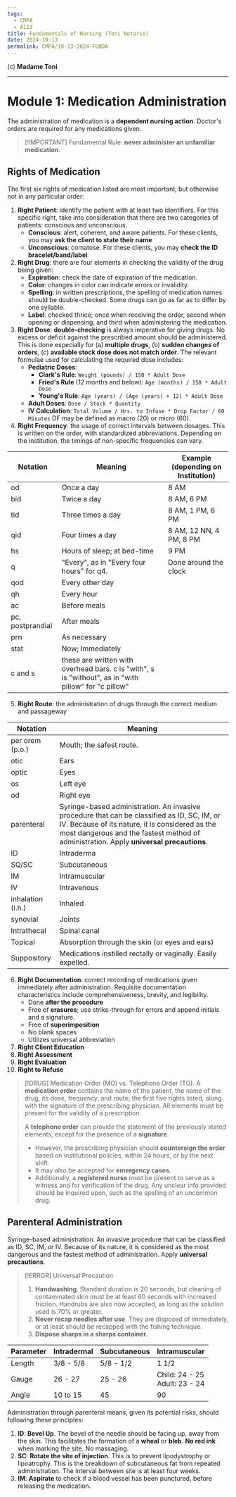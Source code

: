 ```yaml
---
tags:
  - CMPA
  - A113
title: Fundamentals of Nursing (Toni Notario)
date: 2024-10-13
permalink: CMPA/10-13-2024-FUNDA
---
```

(c) **Madame Toni**
___
# Module 1: Medication Administration
The administration of medication is a **dependent nursing action**. Doctor's orders are required for any medications given.
>[!IMPORTANT] Fundamental Rule: **never administer an unfamiliar medication**.

## Rights of Medication
The first six rights of medication listed are most important, but otherwise not in any particular order:
1. **Right Patient**: identify the patient with at least two identifiers. For this specific right, take into consideration that there are two categories of patients: conscious and unconscious.
	- **Conscious**: alert, coherent, and aware patients. For these clients, you may **ask the client to state their name**
	- **Unconscious**: comatose. For these clients, you may **check the ID bracelet/band/label**
2. **Right Drug**: there are four elements in checking the validity of the drug being given:
	- **Expiration**: check the date of expiration of the medication.
	- **Color**: changes in color can indicate errors or invalidity.
	- **Spelling**: in written prescriptions, the spelling of medication names should be double-checked. Some drugs can go as far as to differ by one syllable.
	- **Label**: checked thrice; once when receiving the order, second when opening or dispensing, and third when administering the medication.
3. **Right Dose**: **double-checking** is always imperative for giving drugs. No excess or deficit against the prescribed amount should be administered. This is done especially for (a) **multiple drugs**, (b) **sudden changes of orders**, (c) **available stock dose does not match order**. The relevant formulae used for calculating the required dose includes:
	- **Pediatric Doses**:
		- **Clark's Rule**: `Weight (pounds) / 150 * Adult Dose`
		- **Fried's Rule** (12 months and below): `Age (months) / 150 * Adult Dose`
		- **Young's Rule**: `Age (years) / (Age (years) + 12) * Adult Dose`
	- **Adult Doses**: `Dose / Stock * Quantity`
	- **IV Calculation**: `Total Volume / Hrs. to Infuse * Drop Factor / 60 Minutes` DF may be defined as macro (20) or micro (60).
4. **Right Frequency**: the usage of correct intervals between dosages. This is written on the order, with standardized abbreviations. Depending on the institution, the timings of non-specific frequencies can vary.

| Notation         | Meaning                                                                                               | Example (depending on Institution) |
| ---------------- | ----------------------------------------------------------------------------------------------------- | ---------------------------------- |
| od               | Once a day                                                                                            | 8 AM                               |
| bid              | Twice a day                                                                                           | 8 AM, 6 PM                         |
| tid              | Three times a day                                                                                     | 8 AM, 1 PM, 6 PM                   |
| qid              | Four times a day                                                                                      | 8 AM, 12 NN, 4 PM, 8 PM            |
| hs               | Hours of sleep; at bed-time                                                                           | 9 PM                               |
| q                | "Every", as in "Every four hours" for q4.                                                             | Done around the clock              |
| qod              | Every other day                                                                                       |                                    |
| qh               | Every hour                                                                                            |                                    |
| ac               | Before meals                                                                                          |                                    |
| pc, postprandial | After meals                                                                                           |                                    |
| prn              | As necessary                                                                                          |                                    |
| stat             | Now; Immediately                                                                                      |                                    |
| c and s          | these are written with overhead bars. c is "with", s is "without", as in "with pillow" for "c pillow" |                                    |
5. **Right Route**: the administration of drugs through the correct medium and passageway

| Notation          | Meaning                                                                                                                                                                                                                                   |
| ----------------- | ----------------------------------------------------------------------------------------------------------------------------------------------------------------------------------------------------------------------------------------- |
| per orem (p.o.)   | Mouth; the safest route.                                                                                                                                                                                                                  |
| otic              | Ears                                                                                                                                                                                                                                      |
| optic             | Eyes                                                                                                                                                                                                                                      |
| os                | Left eye                                                                                                                                                                                                                                  |
| od                | Right eye                                                                                                                                                                                                                                 |
| parenteral        | Syringe-based administration. An invasive procedure that can be classified as ID, SC, IM, or IV. Because of its nature, it is considered as the most dangerous and the fastest method of administration. Apply **universal precautions**. |
| ID                | Intraderma                                                                                                                                                                                                                                |
| SQ/SC             | Subcutaneous                                                                                                                                                                                                                              |
| IM                | Intramuscular                                                                                                                                                                                                                             |
| IV                | Intravenous                                                                                                                                                                                                                               |
| inhalation (i.h.) | Inhaled                                                                                                                                                                                                                                   |
| synovial          | Joints                                                                                                                                                                                                                                    |
| Intrathecal       | Spinal canal                                                                                                                                                                                                                              |
| Topical           | Absorption through the skin (or eyes and ears)                                                                                                                                                                                            |
| Suppository       | Medications instilled rectally or vaginally. Easily expelled.                                                                                                                                                                             |
6. **Right Documentation**: correct recording of medications given immediately after administration. Requisite documentation characteristics include comprehensiveness, brevity, and legibility.
	- Done **after the procedure**
	- Free of **erasures**; use strike-through for errors and append initials and a signature.
	- Free of **superimposition**
	- No blank spaces
	- Utilizes universal abbreviation
7. **Right Client Education**
8. **Right Assessment**
9. **Right Evaluation**
10. **Right to Refuse**

>[!DRUG] Medication Order (MO) vs. Telephone Order (TO).
>A **medication order** contains the name of the patient, the name of the drug, its dose, frequency, and route; the first five rights listed, along with the signature of the prescribing physician. All elements must be present for the validity of a prescription.
>
>A **telephone order** can provide the statement of the previously stated elements, except for the presence of a **signature**.
>- However, the prescribing physician should **countersign the order** based on institutional policies, within 24 hours, or by the next shift.
>- It may also be accepted for **emergency cases**.
>- Additionally, a **registered nurse** must be present to serve as a witness and for verification of the drug. Any unclear info provided should be inquired upon, such as the spelling of an uncommon drug.


## Parenteral Administration
Syringe-based administration. An invasive procedure that can be classified as ID, SC, IM, or IV. Because of its nature, it is considered as the most dangerous and the fastest method of administration. Apply **universal precautions**.
>[!ERROR] Universal Precaution
>1. **Handwashing**. Standard duration is 20 seconds, but cleaning of contaminated skin must be at least 60 seconds with increased friction. Handrubs are also now accepted, as long as the solution used is 70% or greater.
>2. **Never recap needles after use**. They are disposed of immediately, or at least should be recapped with the fishing technique.
>3. **Dispose sharps in a sharps container**.

| Parameter | Intradermal | Subcutaneous | Intramuscular                    |
| --------- | ----------- | ------------ | -------------------------------- |
| Length    | 3/8 - 5/8   | 5/8 - 1/2    | 1 1/2                            |
| Gauge     | 26 - 27     | 25 - 26      | Child: 24 - 25<br>Adult: 23 - 24 |
| Angle     | 10 to 15    | 45           | 90                               |

Administration through parenteral means, given its potential risks, should following these principles:
1. **ID**: **Bevel Up**. The bevel of the needle should be facing up, away from the skin. This facilitates the formation of a **wheal** or **bleb**. **No red ink** when marking the site. No massaging.
4. **SC**: **Rotate the site of injection**. This is to prevent lipodystrophy or lipoatrophy. This is the breakdown of subcutaneous fat from repeated administration. The interval between site is at least four weeks.
5. **IM**: **Aspirate** to check if a blood vessel has been punctured, before releasing the medication.